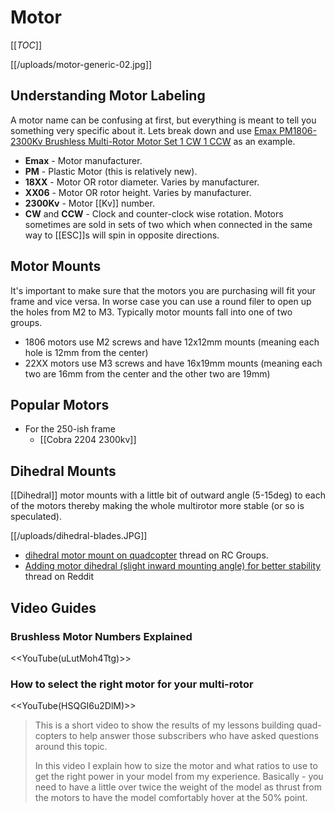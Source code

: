 # Motor

[[_TOC_]]

[[/uploads/motor-generic-02.jpg]]

## Understanding Motor Labeling

A motor name can be confusing at first, but everything is meant to tell you something very specific about it. Lets break down and use [Emax PM1806-2300Kv Brushless Multi-Rotor Motor Set 1 CW 1 CCW](http://hobbyking.com/hobbyking/store/__69296__Emax_PM1806_2300Kv_Brushless_Multi_Rotor_Motor_Set_1_CW_1_CCW.html) as an example.

* **Emax** - Motor manufacturer.
* **PM** - Plastic Motor (this is relatively new).
* **18XX** - Motor OR rotor diameter. Varies by manufacturer. 
* **XX06** - Motor OR rotor height. Varies by manufacturer.
* **2300Kv** - Motor [[Kv]] number. 
* **CW** and **CCW** - Clock and counter-clock wise rotation. Motors sometimes are sold in sets of two which when connected in the same way to [[ESC]]s will spin in opposite directions.

## Motor Mounts

It's important to make sure that the motors you are purchasing will fit your frame and vice versa. In worse case you can use a round filer to open up the holes from M2 to M3. Typically motor mounts fall into one of two groups.

* 1806 motors use M2 screws and have 12x12mm mounts (meaning each hole is 12mm from the center)
* 22XX motors use M3 screws and have 16x19mm mounts (meaning each two are 16mm from the center and the other two are 19mm) 

## Popular Motors

* For the 250-ish frame
  * [[Cobra 2204 2300kv]]

## Dihedral Mounts

[[Dihedral]] motor mounts with a little bit of outward angle (5-15deg) to each of the motors thereby making the whole multirotor more stable (or so is speculated).

[[/uploads/dihedral-blades.JPG]]

* [dihedral motor mount on quadcopter](http://www.rcgroups.com/forums/showthread.php?t=2326457) thread on RC Groups.
* [Adding motor dihedral (slight inward mounting angle) for better stability](http://www.reddit.com/r/Multicopter/comments/2slxll/adding_motor_dihedral_slight_inward_mounting/) thread on Reddit

## Video Guides

### Brushless Motor Numbers Explained

<<YouTube(uLutMoh4Ttg)>>

### How to select the right motor for your multi-rotor 

<<YouTube(HSQGI6u2DlM)>>

> This is a short video to show the results of my lessons building quad-copters to help answer those subscribers who have asked questions around this topic.
> 
> In this video I explain how to size the motor and what ratios to use to get the right power in your model from my experience. Basically - you need to have a little over twice the weight of the model as thrust from the motors to have the model comfortably hover at the 50% point. 